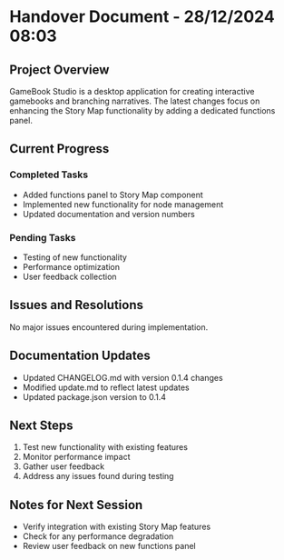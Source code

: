 # Handover Document - 28/12/2024 08:03

## Project Overview
GameBook Studio is a desktop application for creating interactive gamebooks and branching narratives. The latest changes focus on enhancing the Story Map functionality by adding a dedicated functions panel.

## Current Progress
### Completed Tasks
- Added functions panel to Story Map component
- Implemented new functionality for node management
- Updated documentation and version numbers

### Pending Tasks
- Testing of new functionality
- Performance optimization
- User feedback collection

## Issues and Resolutions
No major issues encountered during implementation.

## Documentation Updates
- Updated CHANGELOG.md with version 0.1.4 changes
- Modified update.md to reflect latest updates
- Updated package.json version to 0.1.4

## Next Steps
1. Test new functionality with existing features
2. Monitor performance impact
3. Gather user feedback
4. Address any issues found during testing

## Notes for Next Session
- Verify integration with existing Story Map features
- Check for any performance degradation
- Review user feedback on new functions panel